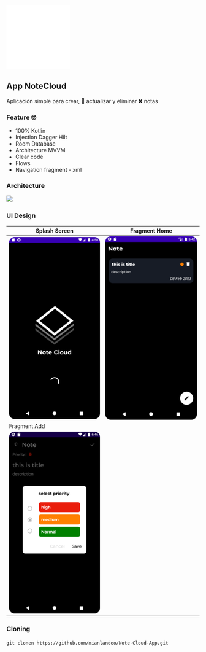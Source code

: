 
![](https://github.com/mianlandeo/NoteCloud-App/blob/main/app/src/main/res/drawable/logo_cloud.png?raw=true)

## App NoteCloud
Aplicación simple para crear, 📝 actualizar y eliminar ❌ notas 

### Feature 🤓
- 100% Kotlin
- Injection Dagger Hilt
- Room Database
- Architecture MVVM
- Clear code
- Flows
- Navigation fragment - xml

### Architecture

![](https://google-developer-training.github.io/android-developer-fundamentals-course-concepts-v2/images/10-1-c-room-livedata-viewmodel/dg_architecture_comonents.png)

### UI Design


| Splash Screen  | Fragment Home |
| ------------- | ------------- |
| ![](https://github.com/mianlandeo/NoteCloud-App/blob/main/Screenshot_20230204_115015.png?raw=true)  | ![](https://github.com/mianlandeo/NoteCloud-App/blob/main/Screenshot_20230209_124232.png?raw=true)  |
| Fragment Add  |
| ![](https://github.com/mianlandeo/NoteCloud-App/blob/main/Screenshot_20230209_134623.png?raw=true) | 


### Cloning

`git clonen https://github.com/mianlandeo/Note-Cloud-App.git`
